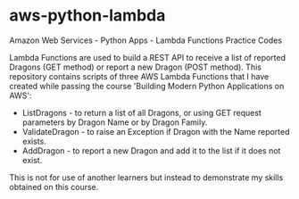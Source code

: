 # aws-python-lambda
Amazon Web Services - Python Apps - Lambda Functions Practice Codes

Lambda Functions are used to build a REST API to receive a list of reported Dragons (GET method) or report a new Dragon (POST method).
This repository contains scripts of three AWS Lambda Functions that I have created while passing the course 'Building Modern Python Applications on AWS':
<ul>
  <li>ListDragons - to return a list of all Dragons, or using GET request parameters by Dragon Name or by Dragon Family.</li>
  <li>ValidateDragon - to raise an Exception if Dragon with the Name reported exists.</li>
  <li>AddDragon - to report a new Dragon and add it to the list if it does not exist.</li>
 </ul>



This is not for use of another learners but instead to demonstrate my skills obtained on this course.
